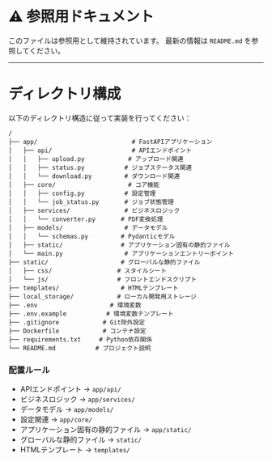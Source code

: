 # ⚠️ 参照用ドキュメント

このファイルは参照用として維持されています。
最新の情報は `README.md` を参照してください。

---

# ディレクトリ構成

以下のディレクトリ構造に従って実装を行ってください：

```
/
├── app/                          # FastAPIアプリケーション
│   ├── api/                      # APIエンドポイント
│   │   ├── upload.py            # アップロード関連
│   │   ├── status.py           # ジョブステータス関連
│   │   └── download.py         # ダウンロード関連
│   ├── core/                    # コア機能
│   │   ├── config.py           # 設定管理
│   │   └── job_status.py       # ジョブ状態管理
│   ├── services/               # ビジネスロジック
│   │   └── converter.py       # PDF変換処理
│   ├── models/                 # データモデル
│   │   └── schemas.py         # Pydanticモデル
│   ├── static/                # アプリケーション固有の静的ファイル
│   └── main.py                 # アプリケーションエントリーポイント
├── static/                    # グローバルな静的ファイル
│   ├── css/                  # スタイルシート
│   └── js/                   # フロントエンドスクリプト
├── templates/                 # HTMLテンプレート
├── local_storage/            # ローカル開発用ストレージ
├── .env                    # 環境変数
├── .env.example           # 環境変数テンプレート
├── .gitignore            # Git除外設定
├── Dockerfile            # コンテナ設定
├── requirements.txt     # Python依存関係
└── README.md           # プロジェクト説明
```

### 配置ルール
- APIエンドポイント → `app/api/`
- ビジネスロジック → `app/services/`
- データモデル → `app/models/`
- 設定関連 → `app/core/`
- アプリケーション固有の静的ファイル → `app/static/`
- グローバルな静的ファイル → `static/`
- HTMLテンプレート → `templates/`
